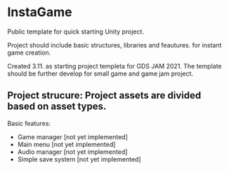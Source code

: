 # InstaGame
Public template for quick starting Unity project. 

Project should include basic structures, libraries and feautures. for instant game creation.

Created 3.11. as starting project templeta for GDS JAM 2021. The template should be further develop for
small game and game jam project.

Project strucure:
Project assets are divided based on asset types.
- 

Basic features: 
- Game manager [not yet implemented]
- Main menu [not yet implemented]
- Audio manager [not yet implemented]
- Simple save system [not yet implemented]

